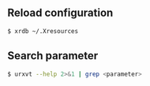 ## Reload configuration
```sh
$ xrdb ~/.Xresources
```

## Search parameter
```sh
$ urxvt --help 2>&1 | grep <parameter>
```
